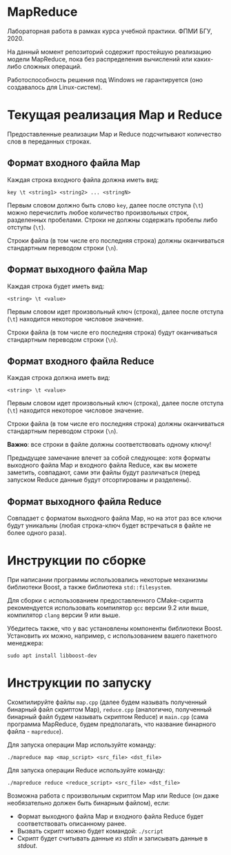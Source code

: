 # MapReduce

Лабораторная работа в рамках курса учебной практики. ФПМИ БГУ, 2020.

На данный момент репозиторий содержит простейшую реализацию модели MapReduce,
пока без распределения вычислений или каких-либо сложных операций.

Работоспособность решения под Windows не гарантируется (оно создавалось для
Linux-систем).

# Текущая реализация Map и Reduce

Предоставленные реализации Map и Reduce подсчитывают количество слов в
переданных строках.

## Формат входного файла Map

Каждая строка входного файла должна иметь вид:

`key \t <string1> <string2> ... <stringN>`

Первым словом должно быть слово `key`, далее после отступа (`\t`) можно
перечислить любое количество произвольных строк, разделенных пробелами. Строки
не должны содержать пробелы либо отступы (`\t`).

Строки файла (в том числе его последняя строка) должны оканчиваться стандартным
переводом строки (`\n`).

## Формат выходного файла Map

Каждая строка будет иметь вид:

`<string> \t <value>`

Первым словом идет произвольный ключ (строка), далее после отступа (`\t`) 
находится некоторое числовое значение.

Строки файла (в том числе его последняя строка) будут оканчиваться стандартным
переводом строки (`\n`).

## Формат входного файла Reduce

Каждая строка должна иметь вид:

`<string> \t <value>`

Первым словом идет произвольный ключ (строка), далее после отступа (`\t`) 
находится некоторое числовое значение.

Строки файла (в том числе его последняя строка) должны оканчиваться стандартным
переводом строки (`\n`).

**Важно**: все строки в файле должны соответствовать одному ключу!

Предыдущее замечание влечет за собой следующее: хотя форматы выходного файла
Map и входного файла Reduce, как вы можете заметить, совпадают, сами эти файлы
будут различаться (перед запуском Reduce данные будут отсортированы и 
разделены).

## Формат выходного файла Reduce

Совпадает с форматом выходного файла Map, но на этот раз все ключи будут
уникальны (любая строка-ключ будет встречаться в файле не более одного раза).

# Инструкции по сборке

При написании программы использовались некоторые механизмы библиотеки Boost,
а также библиотека `std::filesystem`.

Для сборки с использованием предоставленного CMake-скрипта рекомендуется 
использовать компилятор `gcc` версии 9.2 или выше, компилятор `clang` версии
9 или выше.

Убедитесь также, что у вас установлены компоненты библиотеки Boost. Установить
их можно, например, с использованием вашего пакетного менеджера:

`sudo apt install libboost-dev`

# Инструкции по запуску

Скомпилируйте файлы `map.cpp` (далее будем называть полученный бинарный файл
скриптом Map), `reduce.cpp` (аналогично, полученный бинарный файл будем
называть скриптом Reduce) и `main.cpp` (сама программа MapReduce, будем
предполагать, что название бинарного файла - `mapreduce`).

Для запуска операции Map используйте команду:

`./mapreduce map <map_script> <src_file> <dst_file>`

Для запуска операции Reduce используйте команду:

`./mapreduce reduce <reduce_script> <src_file> <dst_file>`

Возможна работа с произвольным скриптом Map или Reduce (он даже необязательно
должен быть бинарным файлом), если:
* Формат выходного файла Map и входного файла Reduce будет соответствовать 
описанному ранее.
* Вызвать скрипт можно будет командой: `./script`
* Скрипт будет считывать данные из *stdin* и записывать данные в *stdout*.
